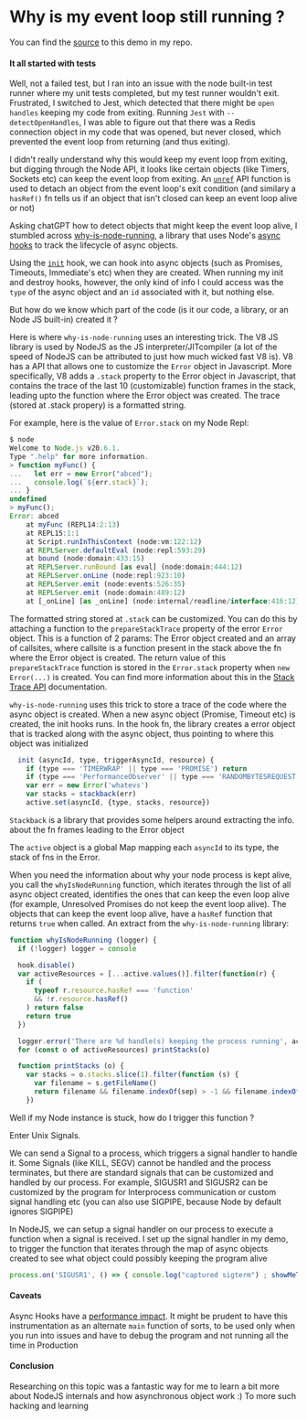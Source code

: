 # Why is my event loop still running ? 

You can find the [source](https://github.com/GoWind/algorithms/tree/master/async_hooks_demo) to this demo in my repo. 

#### It all started with tests

Well, not a failed test, but I ran into an issue with the node built-in test runner where my unit tests completed, but my test runner wouldn't exit.
Frustrated, I switched to Jest, which detected that there might be `open handles` keeping my code from exiting. 
Running `Jest` with `--detectOpenHandles`, I was able to figure out that there was a Redis connection object in my code
that was opened, but never closed, which prevented the event loop from returning (and thus exiting). 

I didn't really understand why this would keep my event loop from exiting, but digging through the Node API, it 
looks like certain objects (like Timers, Sockets etc) can keep the event loop from exiting. An [`unref`](https://github.com/search?q=repo%3Anodejs%2Fnode%20path%3A%2F%5Edoc%5C%2Fapi%5C%2F%2F%20unref&type=code) API function
is used to detach an object from the event loop's exit condition (and similary a `hasRef()` fn tells us if an object that isn't closed can keep an event loop alive or not)

Asking chatGPT how to detect objects that might keep the event loop alive, I stumbled across [why-is-node-running](https://github.com/mafintosh/why-is-node-running), a library that uses Node's [async hooks](https://nodejs.org/dist/latest-v20.x/docs/api/async_hooks.html) to track the lifecycle of async objects.

Using the [`init`](https://nodejs.org/dist/latest-v20.x/docs/api/async_hooks.html#initasyncid-type-triggerasyncid-resource) hook, we can hook into async objects (such as Promises, Timeouts, Immediate's etc) when they are created.
When running my init and destroy hooks, however, the only kind of info I could access was the `type` of the async object and an `id` associated with it, but nothing else. 

But how do we know which part of the code (is it our code, a library, or an Node JS built-in) created it ? 

Here is where `why-is-node-running` uses an interesting trick. The V8 JS library is used by NodeJS as the JS interpreter/JITcompiler (a lot of the speed of NodeJS can be attributed to just how much wicked fast V8 is). V8 has a API that allows one to customize the `Error` object in Javascript. 
More specifically, V8 adds a `.stack` property to the Error object in Javascript, that contains the trace of the last 10 (customizable) function frames in the stack, leading upto the function where the Error object was created. The trace (stored at .stack propery) is a formatted string.

For example, here is the value of `Error.stack` on my Node Repl:

```js
$ node
Welcome to Node.js v20.6.1.
Type ".help" for more information.
> function myFunc() {
...   let err = new Error("abced");
...   console.log(`${err.stack}`);
... }
undefined
> myFunc();
Error: abced
    at myFunc (REPL14:2:13)
    at REPL15:1:1
    at Script.runInThisContext (node:vm:122:12)
    at REPLServer.defaultEval (node:repl:593:29)
    at bound (node:domain:433:15)
    at REPLServer.runBound [as eval] (node:domain:444:12)
    at REPLServer.onLine (node:repl:923:10)
    at REPLServer.emit (node:events:526:35)
    at REPLServer.emit (node:domain:489:12)
    at [_onLine] [as _onLine] (node:internal/readline/interface:416:12)
```

The formatted string stored at `.stack` can be customized. You can do this by attaching a function to the `prepareStackTrace` property of the error `Error` object. This is a function of 2 params: The Error object created and an array of callsites, where callsite is a function present in the stack above the fn where the Error object is created. The return value of this `prepareStackTrace` function is stored in the `Error.stack` property when `new Error(...)` is created. You can find more information about this in the [Stack Trace API](https://v8.dev/docs/stack-trace-api) documentation. 

`why-is-node-running` uses this trick to store a trace of the code where the async object is created. When a new async object (Promise, Timeout etc) is created, the init hooks runs. In the hook fn, the library creates a error object that is tracked along with the async object, thus pointing to where this object was initialized


```js
  init (asyncId, type, triggerAsyncId, resource) {
    if (type === 'TIMERWRAP' || type === 'PROMISE') return
    if (type === 'PerformanceObserver' || type === 'RANDOMBYTESREQUEST') return
    var err = new Error('whatevs')
    var stacks = stackback(err)
    active.set(asyncId, {type, stacks, resource})
```
`Stackback` is a library that provides some helpers around extracting the info. about the fn frames leading to the Error object

The `active` object is a global Map mapping each `asyncId` to its type, the stack of fns in the Error. 

When you need the information about why your node process is kept alive, you call the `whyIsNodeRunning` function, which iterates through the list of all async object created, identifies the ones that can keep the even loop alive (for example, Unresolved Promises do not keep the event loop alive). The objects that can keep the event loop alive, have a `hasRef` function that returns `true` when called.  An extract from the `why-is-node-running` library:

```js
function whyIsNodeRunning (logger) {
  if (!logger) logger = console

  hook.disable()
  var activeResources = [...active.values()].filter(function(r) {
    if (
      typeof r.resource.hasRef === 'function'
      && !r.resource.hasRef()
    ) return false
    return true
  })

  logger.error('There are %d handle(s) keeping the process running', activeResources.length)
  for (const o of activeResources) printStacks(o)

  function printStacks (o) {
    var stacks = o.stacks.slice(1).filter(function (s) {
      var filename = s.getFileName()
      return filename && filename.indexOf(sep) > -1 && filename.indexOf('internal' + sep) !== 0
    })
```

Well if my Node instance is stuck, how do I trigger this function ? 

Enter Unix Signals. 

We can send a Signal to a process, which triggers a signal handler to handle it. Some Signals (like KILL, SEGV) cannot be handled and the process terminates, but there are standard signals that can be customized and handled by our process. For example, SIGUSR1 and SIGUSR2 can be customized by the program for Interprocess communication or custom signal handling etc (you can also use SIGPIPE, because Node by default ignores SIGPIPE) 

In NodeJS, we can setup a signal handler on our process to execute a function when a signal is received. I set up 
the signal handler in my demo, to trigger the function that iterates through the map of async objects created to see 
what object could possibly keeping the program alive

```js
process.on('SIGUSR1', () => { console.log("captured sigterm") ; showMeTheCulprit(fd)});
```

#### Caveats 

Async Hooks have a [performance impact](https://github.com/nodejs/benchmarking/issues/181). It might be prudent to have this instrumentation as an alternate `main` function of sorts, to be used only when you run into issues and have to debug the program and not running all the time in Production

#### Conclusion
Researching on this topic was a fantastic way for me to learn a bit more about NodeJS internals and how asynchronous object work :) To more such hacking and learning
